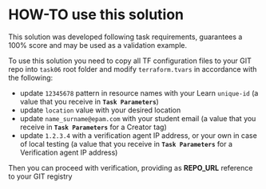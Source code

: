 # HOW-TO use this solution

This solution was developed following task requirements, guarantees a 100% score and may be used as a validation example.

To use this solution you need to copy all TF configuration files to your GIT repo into `task06` root folder and modify `terraform.tvars` in accordance with the following:

- update `12345678` pattern in resource names with your Learn `unique-id` (a value that you receive in **`Task Parameters`**)
- update `location` value with your desired location
- update `name_surname@epam.com` with your student email (a value that you receive in **`Task Parameters`** for a Creator tag)
- update `1.2.3.4` with a verification agent IP address, or your own in case of local testing (a value that you receive in **`Task Parameters`** for a Verification agent IP address)

Then you can proceed with verification, providing as **REPO_URL** reference to your GIT registry
